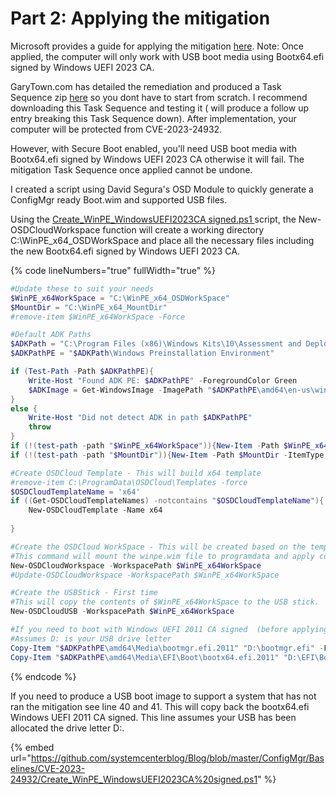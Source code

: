 # Part 2: Applying the mitigation

Microsoft provides a guide for applying the mitigation [here](https://support.microsoft.com/en-gb/topic/kb5025885-how-to-manage-the-windows-boot-manager-revocations-for-secure-boot-changes-associated-with-cve-2023-24932-41a975df-beb2-40c1-99a3-b3ff139f832d). Note: Once applied, the computer will only work with USB boot media using Bootx64.efi signed by Windows UEFI 2023 CA.

GaryTown.com has detailed the remediation and produced a Task Sequence zip [here](https://garytown.com/configmgr-task-sequence-kb5025885-how-to-manage-the-windows-boot-manager-revocations-for-secure-boot-changes-associated-with-cve-2023-24932) so you dont have to start from scratch. I recommend downloading this Task Sequence and testing it ( will produce a follow up entry breaking this Task Sequence down). After implementation, your computer will be protected from CVE-2023-24932.

However, with Secure Boot enabled, you'll need USB boot media with Bootx64.efi signed by Windows UEFI 2023 CA otherwise it will fail. The mitigation Task Sequence once applied cannot be undone.

&#x20;I created a script using David Segura's OSD Module to quickly generate a ConfigMgr ready Boot.wim and supported USB files.

Using the [Create\_WinPE\_WindowsUEFI2023CA signed.ps1 ](../../ConfigMgr/Baselines/CVE-2023-24932/Create\_WinPE\_WindowsUEFI2023CA%20signed.ps1)script, the New-OSDCloudWorkspace function will create a working directory C:\WinPE\_x64\_OSDWorkSpace and place all the necessary files including the new Bootx64.efi signed by Windows UEFI 2023 CA.

{% code lineNumbers="true" fullWidth="true" %}
```powershell
#Update these to suit your needs
$WinPE_x64WorkSpace = "C:\WinPE_x64_OSDWorkSpace"
$MountDir = "C:\WinPE_x64_MountDir"
#remove-item $WinPE_x64WorkSpace -Force

#Default ADK Paths
$ADKPath = "C:\Program Files (x86)\Windows Kits\10\Assessment and Deployment Kit"
$ADKPathPE = "$ADKPath\Windows Preinstallation Environment"

if (Test-Path -Path $ADKPathPE){
    Write-Host "Found ADK PE: $ADKPathPE" -ForegroundColor Green
    $ADKImage = Get-WindowsImage -ImagePath "$ADKPathPE\amd64\en-us\winpe.wim" -Index 1
}
else {
    Write-Host "Did not detect ADK in path $ADKPathPE"
    throw
}
if (!(test-path -path "$WinPE_x64WorkSpace")){New-Item -Path $WinPE_x64WorkSpace -ItemType Directory | Out-Null}
if (!(test-path -path "$MountDir")){New-Item -Path $MountDir -ItemType Directory | Out-Null}

#Create OSDCloud Template - This will build x64 template
#remove-item C:\ProgramData\OSDCloud\Templates -force
$OSDCloudTemplateName = 'x64'
if ((Get-OSDCloudTemplateNames) -notcontains "$OSDCloudTemplateName"){
    New-OSDCloudTemplate -Name x64 
    
}

#Create the OSDCloud WorkSpace - This will be created based on the template
#This command will mount the winpe.wim file to programdata and apply component cabs. When finished it will copy to directory $WinPE_x64WorkSpace called boot.wim
New-OSDCloudWorkspace -WorkspacePath $WinPE_x64WorkSpace
#Update-OSDCloudWorkspace -WorkspacePath $WinPE_x64WorkSpace

#Create the USBStick - First time
#This will copy the contents of $WinPE_x64WorkSpace to the USB stick.  If you followed the UpdateADK.ps1 script the boot stick will be Windows UEFI 2023 CA signed
New-OSDCloudUSB -WorkspacePath $WinPE_x64WorkSpace

#If you need to boot with Windows UEFI 2011 CA signed  (before applying the Remediation) change the bootx64.efi file back to the 2011 signed file. The UpdateADK.ps1 backed this file up. 
#Assumes D: is your USB drive letter
Copy-Item "$ADKPathPE\amd64\Media\bootmgr.efi.2011" "D:\bootmgr.efi" -Force -Verbose
Copy-Item "$ADKPathPE\amd64\Media\EFI\Boot\bootx64.efi.2011" "D:\EFI\Boot\bootx64.efi" -Force -Verbose
```
{% endcode %}

If you need to produce a USB boot image to support a system that has not ran the mitigation see line 40 and 41. This will copy back the bootx64.efi Windows UEFI 2011 CA signed.  This line assumes your USB has been allocated the drive letter D:.

{% embed url="https://github.com/systemcenterblog/Blog/blob/master/ConfigMgr/Baselines/CVE-2023-24932/Create_WinPE_WindowsUEFI2023CA%20signed.ps1" %}
